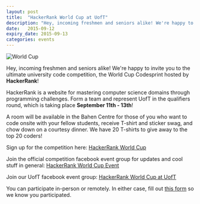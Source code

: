 ```yaml
---
layout: post
title:  "HackerRank World Cup at UofT"
description: "Hey, incoming freshmen and seniors alike! We're happy to invite you to the ultimate university code competition, the World Cup Codesprint hosted by **HackerRank**!"
date:   2015-09-12
expiry_date: 2015-09-13
categories: events
---
```


![World Cup](http://i61.tinypic.com/2ikfe4i.png)

Hey, incoming freshmen and seniors alike! We're happy to invite you to the ultimate university code competition, the World Cup Codesprint hosted by **HackerRank**! 

HackerRank is a website for mastering computer science domains through programming challenges. Form a team and represent UofT in the qualifiers round, which is taking place **September 11th - 13th**! 

A room will be available in the Bahen Centre for those of you who want to code onsite with your fellow students, receive T-shirt and sticker swag, and chow down on a courtesy dinner. We have 20 T-shirts to give away to the top 20 coders!

Sign up for the competition here: [HackerRank World Cup](https://www.hackerrank.com/worldcup) 

Join the official competition facebook event group for updates and cool stuff in general: [HackerRank World Cup Event](https://www.facebook.com/events/844786522284013/)

Join our UofT facebook event group: [HackerRank World Cup at UofT](https://www.facebook.com/events/1478276689166392/)

You can participate in-person or remotely. In either case, fill out [this form](http://goo.gl/forms/I8r9dQlVzL) so we know you participated.
